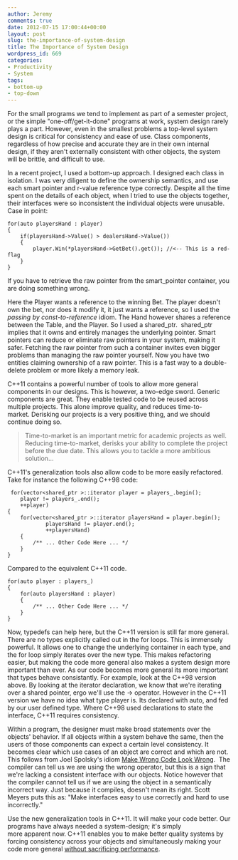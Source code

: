 ```yaml
---
author: Jeremy
comments: true
date: 2012-07-15 17:00:44+00:00
layout: post
slug: the-importance-of-system-design
title: The Importance of System Design
wordpress_id: 669
categories:
- Productivity
- System
tags:
- bottom-up
- top-down
---
```


For the small programs we tend to implement as part of a semester project, or the simple "one-off/get-it-done" programs at work, system design rarely plays a part. However, even in the smallest problems a top-level system design is critical for consistency and ease of use. Class components, regardless of how precise and accurate they are in their own internal design, if they aren't externally consistent with other objects, the system will be brittle, and difficult to use.

<!-- more -->

In a recent project, I used a bottom-up approach. I designed each class in isolation. I was very diligent to define the ownership semantics, and use each smart pointer and r-value reference type correctly. Despite all the time spent on the details of each object, when I tried to use the objects together, their interfaces were so inconsistent the individual objects were unusable. Case in point:

    
    for(auto playersHand : player)
    {
        if(playersHand->Value() > dealersHand->Value())
        {
            player.Win(*playersHand->GetBet().get()); //<-- This is a red-flag
        }
    }


If you have to retrieve the raw pointer from the smart_pointer container, you are doing something wrong.

Here the Player wants a reference to the winning Bet. The player doesn't own the bet, nor does it modify it, it just wants a reference, so I used the _passing by const-to-reference_ idiom. The Hand however shares a reference between the Table, and the Player. So I used a shared_ptr<Bet>.  shared_ptr implies that it owns and entirely manages the underlying pointer. Smart pointers can reduce or eliminate raw pointers in your system, making it safer. Fetching the raw pointer from such a container invites even bigger problems than managing the raw pointer yourself. Now you have two entities claiming ownership of a raw pointer. This is a fast way to a double-delete problem or more likely a memory leak.

C++11 contains a powerful number of tools to allow more general components in our designs. This is however, a two-edge sword. Generic components are great. They enable tested code to be reused across multiple projects. This alone improve quality, and reduces time-to-market. Derisking our projects is a very positive thing, and we should continue doing so.


<blockquote>Time-to-market is an important metric for academic projects as well. Reducing time-to-market, derisks your ability to complete the project before the due date. This allows you to tackle a more ambitious solution...</blockquote>


C++11's generalization tools also allow code to be more easily refactored. Take for instance the following C++98 code:

    
     for(vector<shared_ptr >::iterator player = players_.begin(); 
        player != players_.end();
        ++player)
    {
        for(vector<shared_ptr >::iterator playersHand = player.begin();
                playersHand != player.end();
                ++playersHand)
        {
            /** ... Other Code Here ... */
        }
    }


Compared to the equivalent C++11 code.

    
    for(auto player : players_)
    {
        for(auto playersHand : player)
        {
            /** ... Other Code Here ... */
        }
    }


Now, typedefs can help here, but the C++11 version is still far more general. There are no types explicitly called out in the for loops. This is immensely powerful. It allows one to change the underlying container in each type, and the for loop simply iterates over the new type. This makes refactoring easier, but making the code more general also makes a system design more important than ever. As our code becomes more general its more important that types behave consistantly. For example, look at the C++98 version above. By looking at the iterator declaration, we know that we're iterating over a shared pointer, ergo we'll use the -> operator. However in the C++11 version we have no idea what type player is. Its declared with auto, and fed by our user defined type. Where C++98 used declarations to state the interface, C++11 requires consistency.

Within a program, the designer must make broad statements over the objects' behavior. If all objects within a system behave the same, then the users of those components can expect a certain level consistency. It becomes clear which use cases of an object are correct and which are not. This follows from Joel Spolsky's idiom [Make Wrong Code Look Wrong](http://www.joelonsoftware.com/articles/Wrong.html).  The compiler can tell us we are using the wrong operator, but this is a sign that we're lacking a consistent interface with our objects. Notice however that the compiler cannot tell us if we are using the object in a semantically incorrect way. Just because it compiles, doesn't mean its right. Scott Meyers puts this as: "Make interfaces easy to use correctly and hard to use incorrectly."

Use the new generalization tools in C++11. It will make your code better. Our programs have always needed a system-design; it's simply more apparent now. C++11 enables you to make better quality systems by forcing consistency across your objects and simultaneously making your code more general [without sacrificing performance](http://tirania.org/blog/archive/2012/Apr-04.html).


